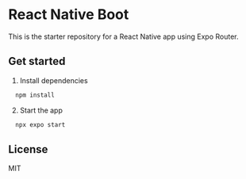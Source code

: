 # React Native Boot

This is the starter repository for a React Native app using Expo Router.


## Get started

1. Install dependencies

```bash  
  npm install
```  

2. Start the app

```bash
  npx expo start
```

## License

MIT